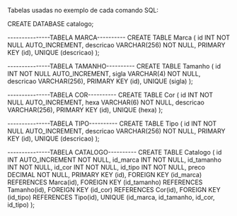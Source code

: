 Tabelas usadas no exemplo de cada comando SQL:




CREATE DATABASE catalogo;

---------------TABELA MARCA----------
CREATE TABLE Marca (
	id INT NOT NULL AUTO_INCREMENT,
  	descricao VARCHAR(256) NOT NULL,
         PRIMARY KEY (id),
         UNIQUE (descricao)
);

---------------TABELA TAMANHO----------
CREATE TABLE Tamanho (
	id INT NOT NULL AUTO_INCREMENT,
  	sigla VARCHAR(4) NOT NULL,
  	descricao VARCHAR(256),
         PRIMARY KEY (id),
         UNIQUE (sigla)
);


---------------TABELA COR----------
CREATE TABLE Cor (
	id INT NOT NULL AUTO_INCREMENT,
  	hexa VARCHAR(6) NOT NULL,
  	descricao VARCHAR(256),
         PRIMARY KEY (id),
         UNIQUE (hexa)
);


---------------TABELA TIPO----------
CREATE TABLE Tipo (
	id INT NOT NULL AUTO_INCREMENT,
  	descricao VARCHAR(256) NOT NULL,
         PRIMARY KEY (id),
         UNIQUE (descricao)
);


---------------TABELA CATALOGO----------
CREATE TABLE Catalogo (
	id INT AUTO_INCREMENT NOT NULL,
	id_marca INT NOT NULL,
  	id_tamanho INT NOT NULL,
  	id_cor INT NOT NULL,
  	id_tipo INT NOT NULL,
  	preco DECIMAL NOT NULL,
  	PRIMARY KEY (id),
  	FOREIGN KEY (id_marca) REFERENCES Marca(id),
         FOREIGN KEY (id_tamanho) REFERENCES Tamanho(id),
         FOREIGN KEY (id_cor) REFERENCES Cor(id),
         FOREIGN KEY (id_tipo) REFERENCES Tipo(id),
	UNIQUE (id_marca, id_tamanho, id_cor, id_tipo)
);
